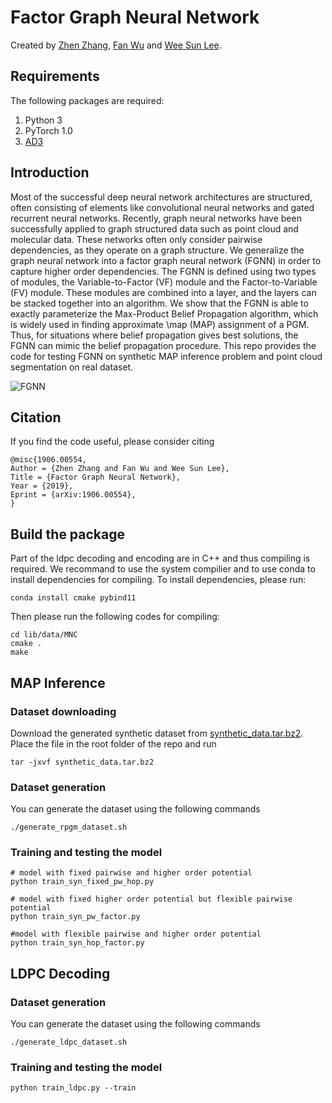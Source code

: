 # Factor Graph Neural Network

Created by [Zhen Zhang](https://zzhang.org), [Fan Wu](https://github.com/kkkkahlua) and [Wee Sun Lee](https://www.comp.nus.edu.sg/~leews/). 

## Requirements
The following packages are required: 

1. Python 3 
2. PyTorch 1.0
3. [AD3](https://github.com/andre-martins/AD3)

## Introduction
Most of the successful deep neural network architectures are structured, often consisting of elements like convolutional neural networks and gated recurrent neural networks. Recently, graph neural networks have been successfully applied to graph structured data such as point cloud and molecular data. These networks often only consider pairwise dependencies, as they operate on a graph structure. We generalize the graph neural network into a factor graph neural network (FGNN) in order to capture higher order dependencies. The FGNN is defined using two types of modules, the Variable-to-Factor (VF) module and the Factor-to-Variable (FV) module. These modules are combined into a layer, and the layers can be stacked together into an algorithm. We show that the FGNN is able to exactly parameterize the Max-Product Belief Propagation algorithm, which is widely used in finding approximate \map (MAP) assignment of a PGM. Thus, for situations where belief propagation gives best solutions, the FGNN can mimic the belief propagation procedure. This repo provides the code for testing FGNN on synthetic MAP inference problem and point cloud segmentation on real dataset.

![FGNN](images/FGNN.svg?sanitize=true "Factor Graph Neural Network")

## Citation

If you find the code useful, please consider citing 

```
@misc{1906.00554,
Author = {Zhen Zhang and Fan Wu and Wee Sun Lee},
Title = {Factor Graph Neural Network},
Year = {2019},
Eprint = {arXiv:1906.00554},
}
```

## Build the package

Part of the ldpc decoding and encoding are in C++ and thus compiling is required.
We recommand to use the system compilier and to use conda to install dependencies for compiling. To install dependencies, please run:
```shell
conda install cmake pybind11
```

Then please run the following codes for compiling:

```shell
cd lib/data/MNC
cmake .
make
```

## MAP Inference 

### Dataset downloading

Download the generated synthetic dataset from [synthetic_data.tar.bz2](https://drive.google.com/file/d/1NPMdcQsyI7XRxHfDfa2s3kJPNVyOBW41/view?usp=sharing).
Place the file in the root folder of the repo and run 

``` shell
tar -jxvf synthetic_data.tar.bz2 
```

### Dataset generation

You can generate the dataset using the following commands
```shell
./generate_rpgm_dataset.sh
```

### Training and testing the model 

``` shell
# model with fixed pairwise and higher order potential 
python train_syn_fixed_pw_hop.py

# model with fixed higher order potential but flexible pairwise potential 
python train_syn_pw_factor.py

#model with flexible pairwise and higher order potential 
python train_syn_hop_factor.py
```

## LDPC Decoding


### Dataset generation

You can generate the dataset using the following commands
```shell
./generate_ldpc_dataset.sh
```

### Training and testing the model 

``` shell
python train_ldpc.py --train
```
